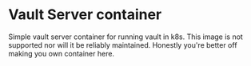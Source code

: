 # Vault Server container

Simple vault server container for running vault in k8s. This image is not supported nor will it be reliably maintained. Honestly you're better off making you own container here.
